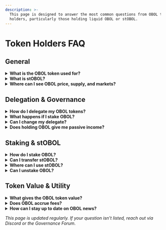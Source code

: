 ```yaml
---
description: >-
  This page is designed to answer the most common questions from OBOL token
  holders, particularly those holding liquid OBOL or stOBOL.
---
```


# Token Holders FAQ

## General

<details>

<summary><strong>What is the OBOL token used for?</strong></summary>

OBOL is the governance token of the Obol Collective. It enables holders to participate in on-chain governance by voting directly or delegating their voting power to delegates.&#x20;

OBOL is also used in the [RAF](../governance/raf/), where token holders delegate to vote on which contributors should receive retroactive funding for valuable work.

In addition, OBOL can be staked to receive stOBOL, a liquid token that accrues staking rewards and retains governance power as long as it remains in the staker’s wallet. This staking mechanism supports long-term alignment and decentralized ownership.

Finally, both OBOL and stOBOL are being integrated into DeFi protocols, such as liquidity pools, lending platforms (e.g. Morpho), and restaking services (e.g. Eigenlayer, Symbiotic), with more utility expected over time as shaped by community governance.

</details>

<details>

<summary><strong>What is stOBOL?</strong></summary>

stOBOL is the liquid staking token received when you stake OBOL. It earns staking rewards and can be used in DeFi. Holding stOBOL in your wallet preserves your governance power. More info in [#staking-and-stobol](token-holders-faq.md#staking-and-stobol "mention")

</details>

<details>

<summary><strong>Where can I see OBOL price, supply, and markets?</strong></summary>

You can track OBOL on [CoinMarketCap](https://www.coingecko.com/en/coins/obol-2) or [Coingecko](https://coingecko.com). These pages include market data, supply information, and live price charts.

</details>

## Delegation & Governance

<details>

<summary><strong>How do I delegate my OBOL tokens?</strong></summary>

You can delegate via [vote.obol.org](https://vote.obol.org/dao/delegates). Connect your wallet, choose a delegate, and confirm the delegation transaction.

</details>

<details>

<summary><strong>What happens if I stake OBOL?</strong></summary>

You receive stOBOL, which maintains your delegation as long as it stays in your wallet. Once transferred (e.g., to a DeFi protocol), you lose the individual delegation. Voting power is then routed via an [auto-delegation strategy](token-holders-faq.md#staking-and-stobol).&#x20;

</details>

<details>

<summary><strong>Can I change my delegate?</strong></summary>

Yes, you can re-delegate at any time through the Collective Portal at [vote.obol.org](https://vote.obol.org)

</details>

<details>

<summary><strong>Does holding OBOL give me passive income?</strong></summary>

Not directly. Only staking OBOL (to receive auto-compounding stOBOL) allows you to earn rewards.

</details>

## Staking & stOBOL

<details>

<summary><strong>How do I stake OBOL?</strong></summary>

Use [stake.obol.org](https://stake.obol.org) to stake. You’ll receive auto-compounding stOBOL in return.

</details>

<details>

<summary><strong>Can I transfer stOBOL?</strong></summary>

Yes, stOBOL is a fully transferable ERC-20 token. However, if you transfer it, your direct delegation is lost, and your governance power enters the auto-delegation pool.

</details>

<details>

<summary><strong>Where can I use stOBOL?</strong></summary>

stOBOL can be used in DeFi protocols (e.g., as collateral, in LPs, etc.). Integrations are ongoing and will be announced via Discord and Twitter.

</details>

<details>

<summary><strong>Can I unstake OBOL?</strong></summary>

Yes. You can return stOBOL to the staking contract at anytime without lockup to reclaim your OBOL. Unstaking and restaking interfaces are provided at [stake.obol.org](https://stake.obol.org).

</details>

## Token Value & Utility

<details>

<summary><strong>What gives the OBOL token value?</strong></summary>

OBOL gains utility through governance rights, staking yield, and its use in DeFi. Long term, its value could be tied to the growth of the Obol Network, including fees, protocol usage, and TVL.

</details>

<details>

<summary><strong>Does OBOL accrue fees?</strong></summary>

Currently, OBOL does not accrue protocol revenue. However, the DAO may vote in the future to direct protocol revenue toward token holders or stakers.

</details>

<details>

<summary><strong>How can I stay up to date on OBOL news?</strong></summary>

Join our [Discord](https://discord.gg/obol), follow [@ObolNetwork](https://x.com/Obol_Collective), and check our [Forum](https://community.obol.org) for governance and integration updates.

</details>

_This page is updated regularly. If your question isn’t listed, reach out via Discord or the Governance Forum._
